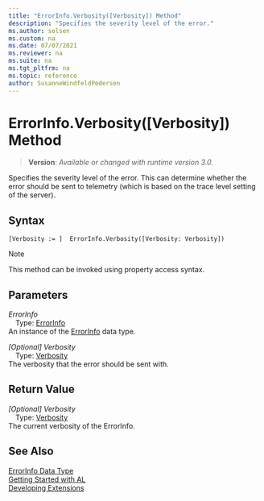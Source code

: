 ```yaml
---
title: "ErrorInfo.Verbosity([Verbosity]) Method"
description: "Specifies the severity level of the error."
ms.author: solsen
ms.custom: na
ms.date: 07/07/2021
ms.reviewer: na
ms.suite: na
ms.tgt_pltfrm: na
ms.topic: reference
author: SusanneWindfeldPedersen
---
```

[//]: # (START>DO_NOT_EDIT)
[//]: # (IMPORTANT:Do not edit any of the content between here and the END>DO_NOT_EDIT.)
[//]: # (Any modifications should be made in the .xml files in the ModernDev repo.)
# ErrorInfo.Verbosity([Verbosity]) Method
> **Version**: _Available or changed with runtime version 3.0._

Specifies the severity level of the error. This can determine whether the error should be sent to telemetry (which is based on the trace level setting of the server).


## Syntax
```AL
[Verbosity := ]  ErrorInfo.Verbosity([Verbosity: Verbosity])
```
> [!NOTE]
> This method can be invoked using property access syntax.
## Parameters
*ErrorInfo*  
&emsp;Type: [ErrorInfo](errorinfo-data-type.md)  
An instance of the [ErrorInfo](errorinfo-data-type.md) data type.  

*[Optional] Verbosity*  
&emsp;Type: [Verbosity](../verbosity/verbosity-option.md)  
The verbosity that the error should be sent with.  


## Return Value
*[Optional] Verbosity*  
&emsp;Type: [Verbosity](../verbosity/verbosity-option.md)  
The current verbosity of the ErrorInfo.


[//]: # (IMPORTANT: END>DO_NOT_EDIT)
## See Also
[ErrorInfo Data Type](errorinfo-data-type.md)  
[Getting Started with AL](../../devenv-get-started.md)  
[Developing Extensions](../../devenv-dev-overview.md)